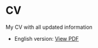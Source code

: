 # CV
My CV with all updated information

* English version:
[View PDF]([https://github.com/Natasha-rare/CV/blob/main/CV_Nata_Avt.pdf])
